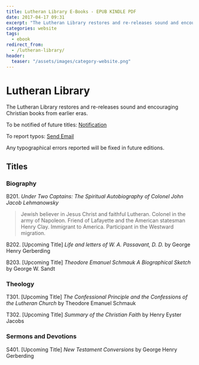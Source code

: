 ```yaml
---
title: Lutheran Library E-Books - EPUB KINDLE PDF
date: 2017-04-17 09:31 
excerpt: "The Lutheran Library restores and re-releases sound and encouraging Christian books from earlier eras as ebooks." 
categories: website
tags: 
  - ebook
redirect_from:
  - /lutheran-library/
header:
  teaser: "/assets/images/category-website.png"
---
```

# Lutheran Library 

The Lutheran Library restores and re-releases sound and encouraging Christian books from earlier eras.  

To be notified of future titles: [Notification](/subscribe/)

To report typos: [Send Email](/contact/)

Any typographical errors reported will be fixed in future editions.

## Titles 

### Biography

B201. *Under Two Captains: The Spiritual Autobiography of Colonel John Jacob Lehmanowsky* 

>Jewish believer in Jesus Christ and faithful Lutheran. Colonel in the army of Napoleon. Friend of Lafayette and the American statesman Henry Clay.  Immigrant to America.  Participant in the Westward migration.  

B202. [Upcoming Title] *Life and letters of W. A. Passavant, D. D.* by George Henry Gerberding

B203. [Upcoming Title] *Theodore Emanuel Schmauk A Biographical Sketch* by George W. Sandt 

### Theology

T301. [Upcoming Title] *The Confessional Principle and the Confessions of the Lutheran Church* by Theodore Emanuel Schmauk

T302. [Upcoming Title] *Summary of the Christian Faith* by Henry Eyster Jacobs  

### Sermons and Devotions

S401. [Upcoming Title] *New Testament Conversions* by George Henry Gerberding